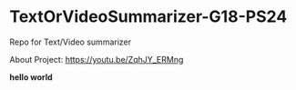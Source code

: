 # TextOrVideoSummarizer-G18-PS24
Repo for Text/Video summarizer

About Project:
https://youtu.be/ZqhJY_ERMng

**hello world**